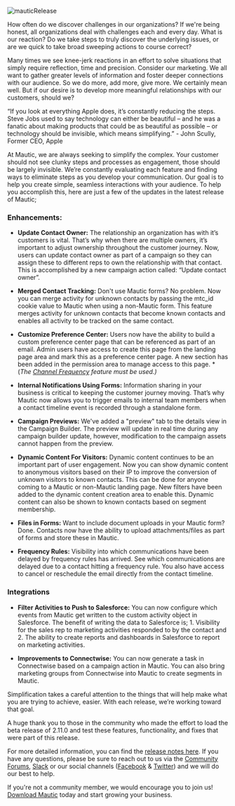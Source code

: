 ![mauticRelease](https://www.mautic.org/wp-content/uploads/2017/10/pencilPaperSimple-1024x576.jpg)


How often do we discover challenges in our organizations? If we're being honest, all organizations deal with challenges each and every day. What is our reaction? Do we take steps to truly discover the underlying issues, or are we quick to take broad sweeping actions to course correct? 

Many times we see knee-jerk reactions in an effort to solve situations that simply require reflection, time and precision. Consider our marketing. We all want to gather greater levels of information and foster deeper connections with our audience. So we do more, add more, give more. We certainly mean well. But if our desire is to develop more meaningful relationships with our customers, should we? 


> 
“If you look at everything Apple does, it’s constantly reducing the steps. Steve Jobs used to say technology can either be beautiful – and he was a fanatic about making products that could be as beautiful as possible – or technology should be invisible, which means simplifying.”  - John Scully, Former CEO, Apple


At Mautic, we are always seeking to simplify the complex. Your customer should not see clunky steps and processes as engagement, those should be largely invisible. We’re constantly evaluating each feature and finding ways to eliminate steps as you develop your communication. Our goal is to help you create simple, seamless interactions with your audience. To help you accomplish this, here are just a few of the updates in the latest release of Mautic;


### Enhancements:



- **Update Contact Owner:** The relationship an organization has with it’s customers is vital. That’s why when there are multiple owners, it’s important to adjust ownership throughout the customer journey. Now, users can update contact owner as part of a campaign so they can assign these to different reps to own the relationship with that contact. This is accomplished by a new campaign action called: “Update contact owner”. 

- **Merged Contact Tracking:** Don't use Mautic forms? No problem. Now you can merge activity for unknown contacts by passing the mtc_id cookie value to Mautic when using a non-Mautic form. This feature merges activity for unknown contacts that become known contacts and enables all activity to be tracked on the same contact.

- **Customize Preference Center:** Users now have the ability to build a custom preference center page that can be referenced as part of an email. Admin users have access to create this page from the landing page area and mark this as a preference center page. A new section has been added in the permission area to manage access to this page. *(*The [Channel Frequency](https://mautic.com/help/manage-subscriptions/) feature must be used.)* 

- **Internal Notifications Using Forms:** Information sharing in your business is critical to keeping the customer journey moving. That’s why Mautic now allows you to trigger emails to internal team members when a contact timeline event is recorded through a standalone form. 

- **Campaign Previews:** We've added a "preview" tab to the details view in the Campaign Builder. The preview will update in real time during any campaign builder update, however, modification to the campaign assets cannot happen from the preview. 

- **Dynamic Content For Visitors:** Dynamic content continues to be an important part of user engagement. Now you can show dynamic content to anonymous visitors based on their IP to improve the conversion of unknown visitors to known contacts.  This can be done for anyone coming to a Mautic or non-Mautic landing page. New filters have been added to the dynamic content creation area to enable this. Dynamic content can also be shown to known contacts based on segment membership. 

- **Files in Forms:** Want to include document uploads in your Mautic form? Done. Contacts now have the ability to upload attachments/files as part of forms and store these in Mautic.

- **Frequency Rules:** Visibility into which communications have been delayed by frequency rules has arrived. See which communications are delayed due to a contact hitting a frequency rule. You also have access to cancel or reschedule the email directly from the contact timeline.




### Integrations



- **Filter Activities to Push to Salesforce:**  You can now configure which events from Mautic get written to the custom activity object in Salesforce. The benefit of writing the data to Salesforce is; 1. Visibility for the sales rep to marketing activities responded to by the contact and 2. The ability to create reports and dashboards in Salesforce to report on marketing activities. 

- **Improvements to Connectwise:**  You can now generate a task in Connectwise based on a campaign action in Mautic. You can also bring marketing groups from Connectwise into Mautic to create segments in Mautic. 



Simplification takes a careful attention to the things that will help make what you are trying to achieve, easier. With each release, we’re working toward that goal.

A huge thank you to those in the community who made the effort to load the beta release of 2.11.0 and test these features, functionality, and fixes that were part of this release. 

For more detailed information, you can find the [release notes here](https://www.mautic.org/community/index.php/8695-2-11-0-released). If you have any questions, please be sure to reach out to us via the [Community Forums](https://www.mautic.org/community), [Slack](https://www.mautic.org/slack) or our social channels ([Facebook](https://www.facebook.com/MauticCommunity/) & [Twitter](https://www.twitter.com/MauticCommunity/)) and we will do our best to help.

If you're not a community member, we would encourage you to join us! [Download Mautic](https://www.mautic.org/download/) today and start growing your business.